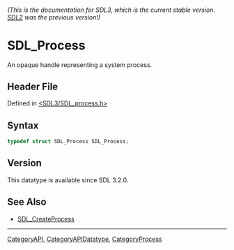 ###### (This is the documentation for SDL3, which is the current stable version. [SDL2](https://wiki.libsdl.org/SDL2/) was the previous version!)
# SDL_Process

An opaque handle representing a system process.

## Header File

Defined in [<SDL3/SDL_process.h>](https://github.com/libsdl-org/SDL/blob/main/include/SDL3/SDL_process.h)

## Syntax

```c
typedef struct SDL_Process SDL_Process;
```

## Version

This datatype is available since SDL 3.2.0.

## See Also

- [SDL_CreateProcess](SDL_CreateProcess)

----
[CategoryAPI](CategoryAPI), [CategoryAPIDatatype](CategoryAPIDatatype), [CategoryProcess](CategoryProcess)


